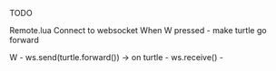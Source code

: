 TODO

Remote.lua
Connect to websocket
When W pressed - make turtle go forward

W - ws.send(turtle.forward()) -> on turtle - ws.receive() - 